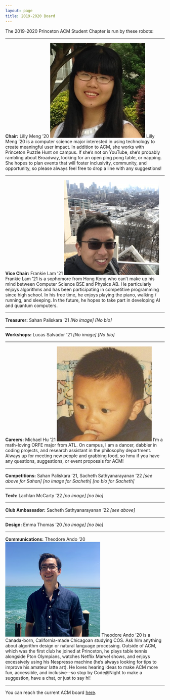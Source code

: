 ```yaml
---
layout: page
title: 2019-2020 Board
---
```

The 2019-2020 Princeton ACM Student Chapter is run by these robots:

<hr>

**Chair:** Lilly Meng ’20
<img src="/images/2019-2020/lillymeng.jpg">
Lilly Meng ’20 is a computer science major interested in using technology to create meaningful user impact. In addition to ACM, she works with Princeton Puzzle Hunt on campus. If she’s not on YouTube, she’s probably rambling about Broadway, looking for an open ping pong table, or napping. She hopes to plan events that will foster inclusivity, community, and opportunity, so please always feel free to drop a line with any suggestions!

<hr>

**Vice Chair:** Frankie Lam ’21
<img src="/images/2019-2020/frankielam.jpg">
Frankie Lam ’21 is a sophomore from Hong Kong who can’t make up his mind between Computer Science BSE and Physics AB. He particularly enjoys algorithms and has been participating in competitive programming since high school. In his free time, he enjoys playing the piano, walking / running, and sleeping. In the future, he hopes to take part in developing AI and quantum computers.

<hr>

**Treasurer:** Sahan Paliskara ’21
*[No image]*
*[No bio]*

<hr>

**Workshops:** Lucas Salvador ’21
*[No image]*
*[No bio]*

<hr>

**Careers:** Michael Hu ’21
<img src="/images/2019-2020/michaelhu.jpg">
I’m a math-loving ORFE major from ATL. On campus, I am a dancer, dabbler in coding projects, and research assistant in the philosophy department. Always up for meeting new people and grabbing food, so hmu if you have any questions, suggestions, or event proposals for ACM!

<hr>

**Competitions:** Sahan Paliskara ’21, Sacheth Sathyanarayanan ’22
*[see above for Sahan]*
*[no image for Sacheth]*
*[no bio for Sacheth]*

<hr>

**Tech:** Lachlan McCarty ’22
*[no image]*
*[no bio]*

<hr>

**Club Ambassador:** Sacheth Sathyanarayanan ’22
*[see above]*

<hr>

**Design:** Emma Thomas ’20
*[no image]*
*[no bio]*

<hr>

**Communications:** Theodore Ando ’20
<img src="/images/2019-2020/theodoreando.jpg">
Theodore Ando ’20 is a Canada-born, California-made Chicagoan studying COS. Ask him anything about algorithm design or natural language processing. Outside of ACM, which was the first club he joined at Princeton, he plays table tennis alongside Pton Olympians, watches Netflix Marvel shows, and enjoys excessively using his Nespresso machine (he’s always looking for tips to improve his amateur latte art). He loves hearing ideas to make ACM more fun, accessible, and inclusive--so stop by Code@Night to make a suggestion, have a chat, or just to say hi!

<hr>

You can reach the current ACM board [here](/contact/index.html).
